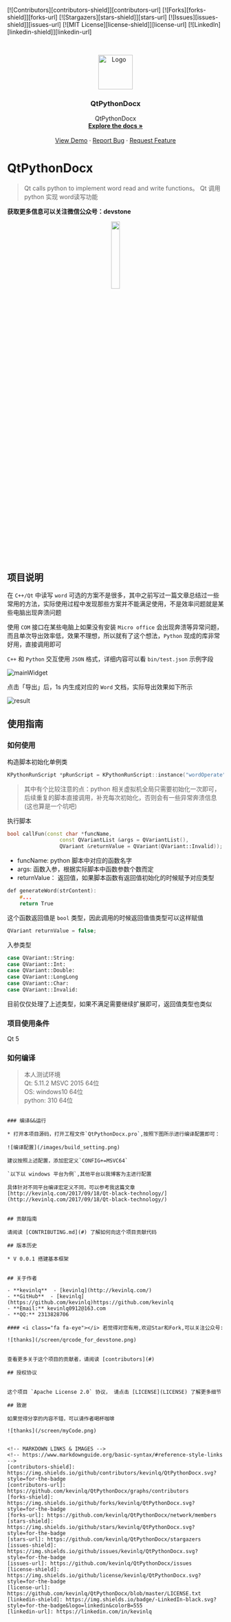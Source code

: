<!-- PROJECT SHIELDS -->
<!--
*** I'm using markdown "reference style" links for readability.
*** Reference links are enclosed in brackets [ ] instead of parentheses ( ).
*** See the bottom of this document for the declaration of the reference variables
*** for contributors-url, forks-url, etc. This is an optional, concise syntax you may use.
*** https://www.markdownguide.org/basic-syntax/#reference-style-links
-->
[![Contributors][contributors-shield]][contributors-url]
[![Forks][forks-shield]][forks-url]
[![Stargazers][stars-shield]][stars-url]
[![Issues][issues-shield]][issues-url]
[![MIT License][license-shield]][license-url]
[![LinkedIn][linkedin-shield]][linkedin-url]



<!-- PROJECT LOGO -->
<br />
<p align="center">
  <a href="https://github.com/kevinlq/QtPythonDocx">
    <img src="images/logo.png" alt="Logo" width="80" height="80">
  </a>

  <h3 align="center">QtPythonDocx</h3>

  <p align="center">
    QtPythonDocx
    <br />
    <a href="https://github.com/kevinlq/QtPythonDocx"><strong>Explore the docs »</strong></a>
    <br />
    <br />
    <a href="https://github.com/kevinlq/QtPythonDocx">View Demo</a>
    ·
    <a href="https://github.com/kevinlq/QtPythonDocx/issues">Report Bug</a>
    ·
    <a href="https://github.com/kevinlq/QtPythonDocx/issues">Request Feature</a>
  </p>
</p>

# QtPythonDocx

> Qt calls python to implement word read and write functions。 Qt 调用 python 实现 word读写功能

**获取更多信息可以关注微信公众号：devstone**

<div align=center>
<img src="https://gitee.com/devstone/imageBed/raw/master/code/qrcode_for_devstone.png" width=20% height=20%/>

<div align=left>

## 项目说明

在 `C++/Qt` 中读写 `word` 可选的方案不是很多，其中之前写过一篇文章总结过一些常用的方法，实际使用过程中发现那些方案并不能满足使用，不是效率问题就是某些电脑出现奔溃问题

使用 `COM` 接口在某些电脑上如果没有安装 `Micro office` 会出现奔溃等异常问题，而且单次导出效率低，效果不理想，所以就有了这个想法，`Python` 现成的库非常好用，直接调用即可

`C++` 和 `Python` 交互使用 `JSON` 格式，详细内容可以看 `bin/test.json` 示例字段


![mainWidget](/images/mainWidget.png)

点击「导出」后，1s 内生成对应的 `Word` 文档，实际导出效果如下所示

![result](/images/word_result.png)

## 使用指南

### 如何使用

构造脚本初始化单例类
```C++
KPythonRunScript *pRunScript = KPythonRunScript::instance("wordOperate");
```

> 其中有个比较注意的点：python 相关虚拟机全局只需要初始化一次即可，后续重复的脚本直接调用，补充每次初始化，否则会有一些异常奔溃信息(这也算是一个坑吧)

执行脚本

```C++
bool callFun(const char *funcName,
                 const QVariantList &args = QVariantList(),
                 QVariant &returnValue = QVariant(QVariant::Invalid));
```

- funcName: python 脚本中对应的函数名字
- args: 函数入参，根据实际脚本中函数参数个数而定
- returnValue： 返回值，如果脚本函数有返回值初始化的时候赋予对应类型

```C++
def generateWord(strContent):
    #...
    return True
```
这个函数返回值是 `bool` 类型，因此调用的时候返回值值类型可以这样赋值

```C++
QVariant returnValue = false;
```

入参类型

```C++
case QVariant::String:
case QVariant::Int:    
case QVariant::Double: 
case QVariant::LongLong
case QVariant::Char:   
case QVariant::Invalid:
```

目前仅仅处理了上述类型，如果不满足需要继续扩展即可，返回值类型也类似

### 项目使用条件

Qt 5

### 如何编译

>本人测试环境  
Qt: 5.11.2 MSVC 2015 64位  
OS: windows10 64位    
python: 310 64位  
```

### 编译&&运行

* 打开本项目源码，打开工程文件`QtPythonDocx.pro`,按照下图所示进行编译配置即可：

![编译配置](/images/build_setting.png)

建议按照上述配置，添加宏定义`CONFIG+=MSVC64`

`以下以 windows 平台为例`,其他平台以我博客为主进行配置

具体针对不同平台编译宏定义不同，可以参考我这篇文章 [http://kevinlq.com/2017/09/18/Qt-black-technology/](http://kevinlq.com/2017/09/18/Qt-black-technology/)


## 贡献指南

请阅读 [CONTRIBUTING.md](#) 了解如何向这个项目贡献代码

## 版本历史

* V 0.0.1 搭建基本框架


## 关于作者

- **kevinlq**  - [kevinlq](http://kevinlq.com/)
- **GitHub**  - [kevinlq](https://github.com/kevinlq)https://github.com/kevinlq 
- **Email:** kevinlq0912@163.com
- **QQ:** 2313828706

#### <i class="fa fa-eye"></i> 若觉得对您有用,欢迎Star和Fork,可以关注公众号:

![thanks](/screen/qrcode_for_devstone.png)


查看更多关于这个项目的贡献者，请阅读 [contributors](#)

## 授权协议


这个项目 `Apache License 2.0` 协议， 请点击 [LICENSE](LICENSE) 了解更多细节

## 致谢

如果觉得分享的内容不错，可以请作者喝杯咖啡

![thanks](/screen/myCode.png)


<!-- MARKDOWN LINKS & IMAGES -->
<!-- https://www.markdownguide.org/basic-syntax/#reference-style-links -->
[contributors-shield]: https://img.shields.io/github/contributors/kevinlq/QtPythonDocx.svg?style=for-the-badge
[contributors-url]: https://github.com/kevinlq/QtPythonDocx/graphs/contributors
[forks-shield]: https://img.shields.io/github/forks/kevinlq/QtPythonDocx.svg?style=for-the-badge
[forks-url]: https://github.com/kevinlq/QtPythonDocx/network/members
[stars-shield]: https://img.shields.io/github/stars/kevinlq/QtPythonDocx.svg?style=for-the-badge
[stars-url]: https://github.com/kevinlq/QtPythonDocx/stargazers
[issues-shield]: https://img.shields.io/github/issues/kevinlq/QtPythonDocx.svg?style=for-the-badge
[issues-url]: https://github.com/kevinlq/QtPythonDocx/issues
[license-shield]: https://img.shields.io/github/license/kevinlq/QtPythonDocx.svg?style=for-the-badge
[license-url]: https://github.com/kevinlq/QtPythonDocx/blob/master/LICENSE.txt
[linkedin-shield]: https://img.shields.io/badge/-LinkedIn-black.svg?style=for-the-badge&logo=linkedin&colorB=555
[linkedin-url]: https://linkedin.com/in/kevinlq


